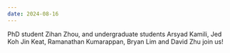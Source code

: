 ```yaml
---
date: 2024-08-16
---
```



PhD student Zihan Zhou, and undergraduate students Arsyad Kamili, Jed Koh Jin Keat, Ramanathan Kumarappan, Bryan Lim and David Zhu join us!
